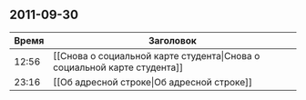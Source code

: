 ## 2011-09-30
| Время | Заголовок |
| --- | --- |
| 12:56 | [[Снова о социальной карте студента\|Снова о социальной карте студента]] |
| 23:16 | [[Об адресной строке\|Об адресной строке]] |

